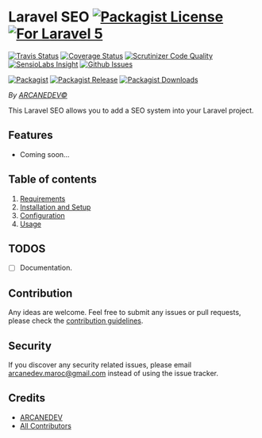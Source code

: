 # Laravel SEO [![Packagist License][badge_license]](LICENSE.md) [![For Laravel 5][badge_laravel]][link-github-repo]

[![Travis Status][badge_build]][link-travis]
[![Coverage Status][badge_coverage]][link-scrutinizer]
[![Scrutinizer Code Quality][badge_quality]][link-scrutinizer]
[![SensioLabs Insight][badge_insight]][link-insight]
[![Github Issues][badge_issues]][link-github-issues]

[![Packagist][badge_package]][link-packagist]
[![Packagist Release][badge_release]][link-packagist]
[![Packagist Downloads][badge_downloads]][link-packagist]

*By [ARCANEDEV&copy;](http://www.arcanedev.net/)*

This Laravel SEO allows you to add a SEO system into your Laravel project.

## Features

  * Coming soon&hellip;
  
## Table of contents

  1. [Requirements](_docs/1.Requirements.md)
  2. [Installation and Setup](_docs/2.Installation-and-Setup.md)
  3. [Configuration](_docs/3.Configuration.md)
  4. [Usage](_docs/4.Usage.md)

## TODOS

  - [ ] Documentation.

## Contribution

Any ideas are welcome. Feel free to submit any issues or pull requests, please check the [contribution guidelines](CONTRIBUTING.md).

## Security

If you discover any security related issues, please email arcanedev.maroc@gmail.com instead of using the issue tracker.

## Credits

  - [ARCANEDEV][link-author]
  - [All Contributors][link-contributors]

[badge_laravel]:      https://img.shields.io/badge/Laravel-5.1%20to%205.3-orange.svg?style=flat-square
[badge_license]:      https://img.shields.io/packagist/l/arcanedev/laravel-seo.svg?style=flat-square
[badge_build]:        https://img.shields.io/travis/ARCANEDEV/LaravelSeo.svg?style=flat-square
[badge_coverage]:     https://img.shields.io/scrutinizer/coverage/g/ARCANEDEV/LaravelSeo.svg?style=flat-square
[badge_quality]:      https://img.shields.io/scrutinizer/g/ARCANEDEV/LaravelSeo.svg?style=flat-square
[badge_insight]:      https://img.shields.io/sensiolabs/i/41269465-05e3-4335-82d0-0f61ff7c2839.svg?style=flat-square
[badge_issues]:       https://img.shields.io/github/issues/ARCANEDEV/LaravelSeo.svg?style=flat-square
[badge_package]:      https://img.shields.io/badge/package-arcanedev/laravel--seo-blue.svg?style=flat-square
[badge_release]:      https://img.shields.io/packagist/v/arcanedev/laravel-seo.svg?style=flat-square
[badge_downloads]:    https://img.shields.io/packagist/dt/arcanedev/laravel-seo.svg?style=flat-square

[link-author]:        https://github.com/arcanedev-maroc
[link-github-repo]:   https://github.com/ARCANEDEV/LaravelSeo
[link-github-issues]: https://github.com/ARCANEDEV/LaravelSeo/issues
[link-contributors]:  https://github.com/ARCANEDEV/LaravelSeo/graphs/contributors
[link-packagist]:     https://packagist.org/packages/arcanedev/laravel-seo
[link-travis]:        https://travis-ci.org/ARCANEDEV/LaravelSeo
[link-scrutinizer]:   https://scrutinizer-ci.com/g/ARCANEDEV/LaravelSeo/?branch=master
[link-insight]:       https://insight.sensiolabs.com/projects/41269465-05e3-4335-82d0-0f61ff7c2839
